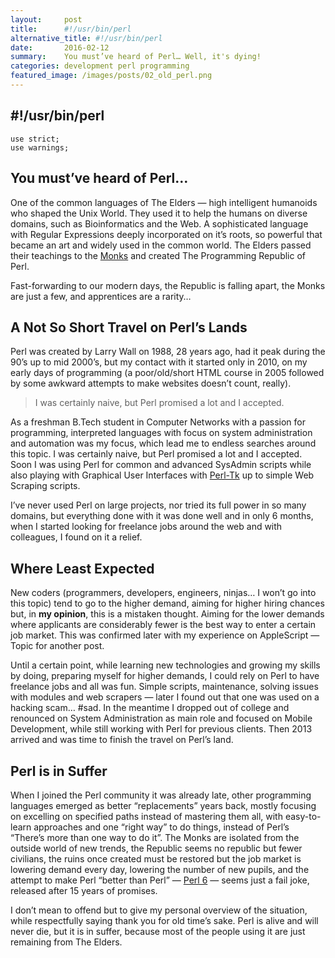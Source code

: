 ```yaml
---
layout:     post
title:      #!/usr/bin/perl
alternative_title: #!/usr/bin/perl
date:       2016-02-12
summary:    You must’ve heard of Perl… Well, it's dying!
categories: development perl programming
featured_image: /images/posts/02_old_perl.png
---
```


## #!/usr/bin/perl

```
use strict;
use warnings;
```

## You must’ve heard of Perl…

One of the common languages of The Elders — high intelligent humanoids who shaped the Unix World. They used it to help the humans on diverse domains, such as Bioinformatics and the Web. A sophisticated language with Regular Expressions deeply incorporated on it’s roots, so powerful that became an art and widely used in the common world. The Elders passed their teachings to the [Monks](http://www.perlmonks.org/) and created The Programming Republic of Perl.

Fast-forwarding to our modern days, the Republic is falling apart, the Monks are just a few, and apprentices are a rarity…

## A Not So Short Travel on Perl’s Lands

Perl was created by Larry Wall on 1988, 28 years ago, had it peak during the 90’s up to mid 2000’s, but my contact with it started only in 2010, on my early days of programming (a poor/old/short HTML course in 2005 followed by some awkward attempts to make websites doesn’t count, really).

> I was certainly naive, but Perl promised a lot and I accepted.

As a freshman B.Tech student in Computer Networks with a passion for programming, interpreted languages with focus on system administration and automation was my focus, which lead me to endless searches around this topic. I was certainly naive, but Perl promised a lot and I accepted. Soon I was using Perl for common and advanced SysAdmin scripts while also playing with Graphical User Interfaces with [Perl-Tk](https://metacpan.org/release/Tk) up to simple Web Scraping scripts.

I’ve never used Perl on large projects, nor tried its full power in so many domains, but everything done with it was done well and in only 6 months, when I started looking for freelance jobs around the web and with colleagues, I found on it a relief.

## Where Least Expected

New coders (programmers, developers, engineers, ninjas… I won’t go into this topic) tend to go to the higher demand, aiming for higher hiring chances but, in **my opinion**, this is a mistaken thought. Aiming for the lower demands where applicants are considerably fewer is the best way to enter a certain job market. This was confirmed later with my experience on AppleScript — Topic for another post.

Until a certain point, while learning new technologies and growing my skills by doing, preparing myself for higher demands, I could rely on Perl to have freelance jobs and all was fun. Simple scripts, maintenance, solving issues with modules and web scrapers — later I found out that one was used on a hacking scam… #sad. In the meantime I dropped out of college and renounced on System Administration as main role and focused on Mobile Development, while still working with Perl for previous clients. Then 2013 arrived and was time to finish the travel on Perl’s land.

## Perl is in Suffer

When I joined the Perl community it was already late, other programming languages emerged as better “replacements” years back, mostly focusing on excelling on specified paths instead of mastering them all, with easy-to-learn approaches and one “right way” to do things, instead of Perl’s “There’s more than one way to do it”.
The Monks are isolated from the outside world of new trends, the Republic seems no republic but fewer civilians, the ruins once created must be restored but the job market is lowering demand every day, lowering the number of new pupils, and the attempt to make Perl “better than Perl” — [Perl 6](https://perl6.org/) — seems just a fail joke, released after 15 years of promises.

I don’t mean to offend but to give my personal overview of the situation, while respectfully saying thank you for old time’s sake. Perl is alive and will never die, but it is in suffer, because most of the people using it are just remaining from The Elders.